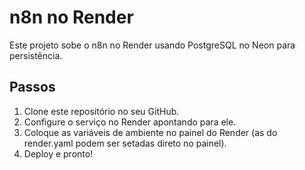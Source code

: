 # n8n no Render
Este projeto sobe o n8n no Render usando PostgreSQL no Neon para persistência.

## Passos
1. Clone este repositório no seu GitHub.
2. Configure o serviço no Render apontando para ele.
3. Coloque as variáveis de ambiente no painel do Render (as do render.yaml podem ser setadas direto no painel).
4. Deploy e pronto!
